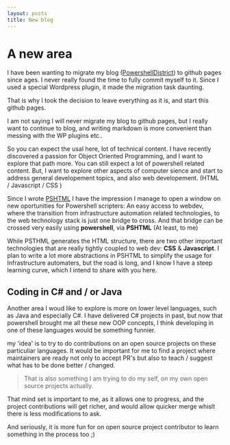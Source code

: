 ```yaml
---
layout: posts
title: New blog
---
```


# A new area

I have been wanting to migrate my blog ([PowershellDistrict](http://powershelldistrict.com)) to github pages since ages. I never really found the time to fully commit myself to it.
Since I used a special Wordpress plugin, it made the migration task daunting.

That is why I took the decision to leave everything as it is, and start this github pages.

I am not saying I will never migrate my blog to github pages, but I really want to continue to blog, and writing markdown is more convenient than messing with the WP plugins etc..

So you can expect the usal here, lot of technical content. I have recently discovered a passion for Object Oriented Programming, and I want to explore that path more. 
You can still expect a lot of powershell related content. But, I want to explore other aspects of computer sience and start to address general developement topics, and also web developement. (HTML / Javascript / CSS )

Since I wrote [PSHTML](https://www.github.com/stephanevg/pshtml) I have the impression I manage to open a window on new oportunities for Powershell scripters:  An easy access to webdev, where the transition from infrastructure automation related technologies, to the web technology stack is just one bridge to cross. And that bridge can be crossed very easily using **powershell**, via **PSHTML** (At least, to me)

While PSTHML generates the HTML structure, there are two other important technologies that are really tightly coupled to web dev: **CSS** & **Javascript**. I plan to write a lot more abstractions in PSHTML to simplify the usage for Infrastructure automaters, but the road is long, and I know I have a steep learning curve, which I intend to share with you here.

## Coding in C# and / or Java

Another area I woud like to explore is more on lower level languages, such as Java and especially C#. 
I have delivered C# projects in past, but now that powershell brought me all these new OOP concepts, I think developing in one of these languages would be something funnier.

my 'idea' is to try to do contributions on an open source projects on these particuliar languages. It would be important for me to find a project where maintainers are ready not only to accept PR's but also to teach / suggest what has to be done better / changed. 

>That is also something I am trying to do my self, on my own open source projects actually.

That mind set is important to me, as it allows one to progress, and the project contributions will get richer, and would allow quicker merge whislt there is less modifications to ask.

And seriously, it is more fun for on open source project contributor to learn something in the process too ;)



